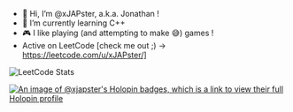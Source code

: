 - 👋 Hi, I’m @xJAPster, a.k.a. Jonathan !
- 🌱 I’m currently learning C++
- 🎮 I like playing (and attempting to make 😅) games !
- Active on LeetCode [check me out ;) -> https://leetcode.com/u/xJAPster/]

![LeetCode Stats](https://leetcard.jacoblin.cool/xJAPster?theme=dark&font=Poppins&ext=heatmap)

[![An image of @xjapster's Holopin badges, which is a link to view their full Holopin profile](https://holopin.me/xjapster)](https://holopin.io/@xjapster)
